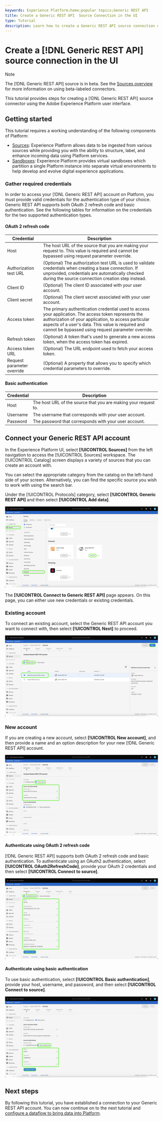 ```yaml
---
keywords: Experience Platform;home;popular topics;Generic REST API
title: Create a Generic REST API  Source Connection in the UI
type: Tutorial
description: Learn how to create a Generic REST API source connection using the Adobe Experience Platform UI.
---
```

# Create a [!DNL Generic REST API] source connection in the UI

>[!NOTE]
>
> The [!DNL Generic REST API] source is in beta. See the [Sources overview](../../../../home.md#terms-and-conditions) for more information on using beta-labeled connectors.

This tutorial provides steps for creating a [!DNL Generic REST API] source connector using the Adobe Experience Platform user interface.

## Getting started

This tutorial requires a working understanding of the following components of Platform:

* [Sources](../../../../home.md): Experience Platform allows data to be ingested from various sources while providing you with the ability to structure, label, and enhance incoming data using Platform services.
* [Sandboxes](../../../../../sandboxes/home.md): Experience Platform provides virtual sandboxes which partition a single Platform instance into separate virtual environments to help develop and evolve digital experience applications.

### Gather required credentials

In order to access your [!DNL Generic REST API] account on Platform, you must provide valid credentials for the authentication type of your choice. Generic REST API supports both OAuth 2 refresh code and basic authentication. See the following tables for information on the credentials for the two supported authentication types.

#### OAuth 2 refresh code

| Credential | Description |
| --- | --- |
| Host | The host URL of the source that you are making your request to. This value is required and cannot be bypassed using request parameter override. |
| Authorization test URL | (Optional) The authorization test URL is used to validate credentials when creating a base connection. If unprovided, credentials are automatically checked during the source connection creation step instead. |
| Client ID | (Optional) The client ID associated with your user account. |
| Client secret | (Optional) The client secret associated with your user account. |
| Access token | The primary authentication credential used to access your application. The access token represents the authorization of your application, to access particular aspects of a user's data. This value is required and cannot be bypassed using request parameter override. |
| Refresh token | (Optional) A token that's used to generate a new access token, when the access token has expired. |
| Access token URL | (Optional) The URL endpoint used to fetch your access token. |
| Request parameter override | (Optional) A property that allows you to specify which credential parameters to override. |


#### Basic authentication

| Credential | Description |
| --- | --- |
| Host | The host URL of the source that you are making your request to. |
| Username | The username that corresponds with your user account. |
| Password | The password that corresponds with your user account. |

## Connect your  Generic REST API account

In the Experience Platform UI, select **[!UICONTROL Sources]** from the left navigation to access the [!UICONTROL Sources] workspace. The [!UICONTROL Catalog] screen displays a variety of sources that you can create an account with.

You can select the appropriate category from the catalog on the left-hand side of your screen. Alternatively, you can find the specific source you wish to work with using the search bar.

Under the [!UICONTROL Protocols] category, select **[!UICONTROL Generic REST API]** and then select **[!UICONTROL Add data]**.

![catalog](../../../../images/tutorials/create/generic-rest/catalog.png)

The **[!UICONTROL Connect to Generic REST API]** page appears. On this page, you can either use new credentials or existing credentials.

### Existing account

To connect an existing account, select the Generic REST API account you want to connect with, then select **[!UICONTROL Next]** to proceed.

![existing](../../../../images/tutorials/create/generic-rest/existing.png)

### New account

If you are creating a new account, select **[!UICONTROL New account]**, and then provide a name and an option description for your new [!DNL Generic REST API] account.

![new](../../../../images/tutorials/create/generic-rest/new.png)

#### Authenticate using OAuth 2 refresh code

[!DNL Generic REST API] supports both OAuth 2 refresh code and basic authentication. To authenticate using an OAuth2 authentication, select **[!UICONTROL OAuth2RefreshCode]**, provide your OAuth 2 credentials and then select **[!UICONTROL Connect to source]**.

![](../../../../images/tutorials/create/generic-rest/oauth2.png)

#### Authenticate using basic authentication

To use basic authentication, select **[!UICONTROL Basic authentication]**, provide your host, username, and password, and then select **[!UICONTROL Connect to source]**. 

![](../../../../images/tutorials/create/generic-rest/basic-authentication.png)

## Next steps

By following this tutorial, you have established a connection to your Generic REST API account. You can now continue on to the next tutorial and [configure a dataflow to bring data into Platform](../../dataflow/protocols.md).
